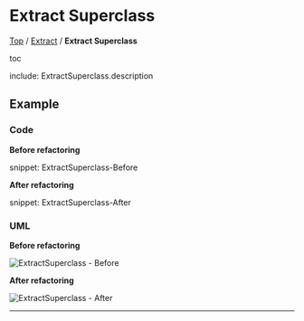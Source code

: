 # Extract Superclass

[Top](../) / [Extract](.) / **Extract Superclass**

toc

include: ExtractSuperclass.description

## Example

### Code

**Before refactoring**

snippet: ExtractSuperclass-Before

**After refactoring**

snippet: ExtractSuperclass-After

### UML

**Before refactoring**

![ExtractSuperclass - Before](../../uml/Before/Extract/ExtractSuperclass.svg?raw=true)

**After refactoring**

![ExtractSuperclass - After](../../uml/After/Extract/ExtractSuperclass.svg?raw=true)

-----

